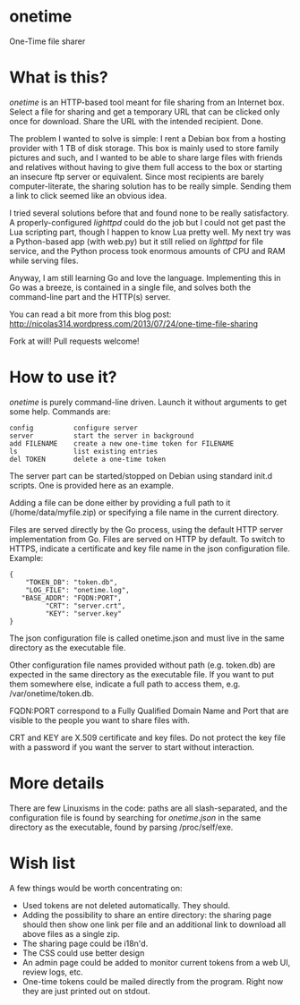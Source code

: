 onetime
=======

One-Time file sharer

# What is this?

*onetime* is an HTTP-based tool meant for file sharing from an Internet
box. Select a file for sharing and get a temporary URL that can be clicked
only once for download. Share the URL with the intended recipient. Done.

The problem I wanted to solve is simple: I rent a Debian box from a hosting
provider with 1 TB of disk storage. This box is mainly used to store family
pictures and such, and I wanted to be able to share large files with
friends and relatives without having to give them full access to the box or
starting an insecure ftp server or equivalent. Since most recipients are
barely computer-literate, the sharing solution has to be really simple.
Sending them a link to click seemed like an obvious idea.

I tried several solutions before that and found none to be really
satisfactory. A properly-configured *lighttpd* could do the job but I could
not get past the Lua scripting part, though I happen to know Lua pretty
well. My next try was a Python-based app (with web.py) but it still relied
on *lighttpd* for file service, and the Python process took enormous
amounts of CPU and RAM while serving files.

Anyway, I am still learning Go and love the language. Implementing this in
Go was a breeze, is contained in a single file, and solves both the
command-line part and the HTTP(s) server.

You can read a bit more from this blog post:
http://nicolas314.wordpress.com/2013/07/24/one-time-file-sharing

Fork at will! Pull requests welcome!

# How to use it?

*onetime* is purely command-line driven. Launch it without arguments to get
some help. Commands are:

    config          configure server
    server          start the server in background
    add FILENAME    create a new one-time token for FILENAME
    ls              list existing entries
    del TOKEN       delete a one-time token

The server part can be started/stopped on Debian using standard init.d
scripts. One is provided here as an example.

Adding a file can be done either by providing a full path to it
(/home/data/myfile.zip) or specifying a file name in the current directory.

Files are served directly by the Go process, using the default HTTP server
implementation from Go. Files are served on HTTP by default. To switch to
HTTPS, indicate a certificate and key file name in the json configuration
file. Example:

    {
        "TOKEN_DB": "token.db",
        "LOG_FILE": "onetime.log",
       "BASE_ADDR": "FQDN:PORT",
             "CRT": "server.crt",
             "KEY": "server.key"
    }

The json configuration file is called onetime.json and must live in the
same directory as the executable file.

Other configuration file names provided without path (e.g. token.db) are
expected in the same directory as the executable file. If you want to put
them somewhere else, indicate a full path to access them, e.g.
/var/onetime/token.db.

FQDN:PORT correspond to a Fully Qualified Domain Name and Port that are
visible to the people you want to share files with.

CRT and KEY are X.509 certificate and key files. Do not protect the key
file with a password if you want the server to start without interaction.


# More details

There are few Linuxisms in the code: paths are all slash-separated,
and the configuration file is found by searching for *onetime.json* in the
same directory as the executable, found by parsing /proc/self/exe.

# Wish list

A few things would be worth concentrating on:

- Used tokens are not deleted automatically. They should.
- Adding the possibility to share an entire directory: the sharing page
  should then show one link per file and an additional link to download all
  above files as a single zip.
- The sharing page could be i18n'd.
- The CSS could use better design
- An admin page could be added to monitor current tokens from a web UI,
  review logs, etc.
- One-time tokens could be mailed directly from the program. Right now they
  are just printed out on stdout.


